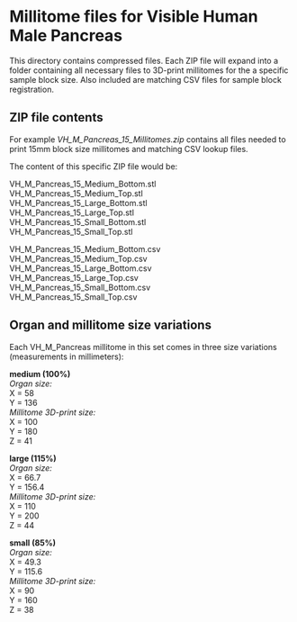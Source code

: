 # Millitome files for Visible Human Male Pancreas

This directory contains compressed files. Each ZIP file will expand into a folder containing all necessary files to 3D-print millitomes for the a specific sample block size. Also included are matching CSV files for sample block registration.

## ZIP file contents

<p>For example <em>VH_M_Pancreas_15_Millitomes.zip</em> contains all files needed to print 15mm block size millitomes and matching CSV lookup files.</p>

<p>The content of this specific ZIP file would be:</p>

VH_M_Pancreas_15_Medium_Bottom.stl<br>
VH_M_Pancreas_15_Medium_Top.stl<br>
VH_M_Pancreas_15_Large_Bottom.stl<br>
VH_M_Pancreas_15_Large_Top.stl<br>
VH_M_Pancreas_15_Small_Bottom.stl<br>
VH_M_Pancreas_15_Small_Top.stl<br>

VH_M_Pancreas_15_Medium_Bottom.csv<br>
VH_M_Pancreas_15_Medium_Top.csv<br>
VH_M_Pancreas_15_Large_Bottom.csv<br>
VH_M_Pancreas_15_Large_Top.csv<br>
VH_M_Pancreas_15_Small_Bottom.csv<br>
VH_M_Pancreas_15_Small_Top.csv<br>

## Organ and millitome size variations

<p>Each VH_M_Pancreas millitome in this set comes in three size variations (measurements in millimeters):</p>

<strong>medium (100%)</strong><br>
<em>Organ size:</em><br>
X = 58<br>
Y = 136<br>
<em>Millitome 3D-print size:</em><br>
X = 100<br>
Y = 180<br>
Z = 41<br>

<strong>large (115%)</strong><br>
<em>Organ size:</em><br>
X = 66.7<br>
Y = 156.4<br>
<em>Millitome 3D-print size:</em><br>
X = 110<br>
Y = 200<br>
Z = 44<br>

<strong>small (85%)</strong><br>
<em>Organ size:</em><br>
X = 49.3<br>
Y = 115.6<br>
<em>Millitome 3D-print size:</em><br>
X = 90<br>
Y = 160<br>
Z = 38<br>
